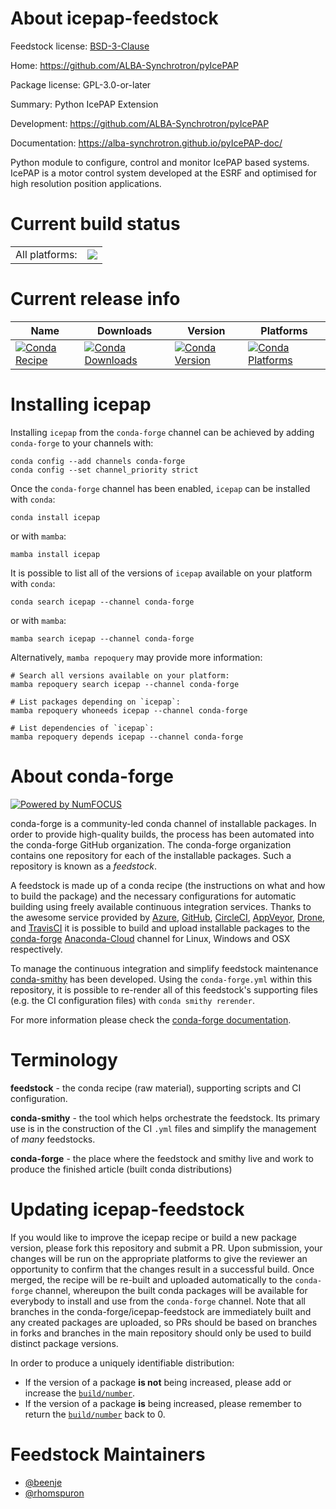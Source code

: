 About icepap-feedstock
======================

Feedstock license: [BSD-3-Clause](https://github.com/conda-forge/icepap-feedstock/blob/main/LICENSE.txt)

Home: https://github.com/ALBA-Synchrotron/pyIcePAP

Package license: GPL-3.0-or-later

Summary: Python IcePAP Extension

Development: https://github.com/ALBA-Synchrotron/pyIcePAP

Documentation: https://alba-synchrotron.github.io/pyIcePAP-doc/

Python module to configure, control and monitor IcePAP based systems.
IcePAP is a motor control system developed at the ESRF and optimised
for high resolution position applications.


Current build status
====================


<table><tr><td>All platforms:</td>
    <td>
      <a href="https://dev.azure.com/conda-forge/feedstock-builds/_build/latest?definitionId=12527&branchName=main">
        <img src="https://dev.azure.com/conda-forge/feedstock-builds/_apis/build/status/icepap-feedstock?branchName=main">
      </a>
    </td>
  </tr>
</table>

Current release info
====================

| Name | Downloads | Version | Platforms |
| --- | --- | --- | --- |
| [![Conda Recipe](https://img.shields.io/badge/recipe-icepap-green.svg)](https://anaconda.org/conda-forge/icepap) | [![Conda Downloads](https://img.shields.io/conda/dn/conda-forge/icepap.svg)](https://anaconda.org/conda-forge/icepap) | [![Conda Version](https://img.shields.io/conda/vn/conda-forge/icepap.svg)](https://anaconda.org/conda-forge/icepap) | [![Conda Platforms](https://img.shields.io/conda/pn/conda-forge/icepap.svg)](https://anaconda.org/conda-forge/icepap) |

Installing icepap
=================

Installing `icepap` from the `conda-forge` channel can be achieved by adding `conda-forge` to your channels with:

```
conda config --add channels conda-forge
conda config --set channel_priority strict
```

Once the `conda-forge` channel has been enabled, `icepap` can be installed with `conda`:

```
conda install icepap
```

or with `mamba`:

```
mamba install icepap
```

It is possible to list all of the versions of `icepap` available on your platform with `conda`:

```
conda search icepap --channel conda-forge
```

or with `mamba`:

```
mamba search icepap --channel conda-forge
```

Alternatively, `mamba repoquery` may provide more information:

```
# Search all versions available on your platform:
mamba repoquery search icepap --channel conda-forge

# List packages depending on `icepap`:
mamba repoquery whoneeds icepap --channel conda-forge

# List dependencies of `icepap`:
mamba repoquery depends icepap --channel conda-forge
```


About conda-forge
=================

[![Powered by
NumFOCUS](https://img.shields.io/badge/powered%20by-NumFOCUS-orange.svg?style=flat&colorA=E1523D&colorB=007D8A)](https://numfocus.org)

conda-forge is a community-led conda channel of installable packages.
In order to provide high-quality builds, the process has been automated into the
conda-forge GitHub organization. The conda-forge organization contains one repository
for each of the installable packages. Such a repository is known as a *feedstock*.

A feedstock is made up of a conda recipe (the instructions on what and how to build
the package) and the necessary configurations for automatic building using freely
available continuous integration services. Thanks to the awesome service provided by
[Azure](https://azure.microsoft.com/en-us/services/devops/), [GitHub](https://github.com/),
[CircleCI](https://circleci.com/), [AppVeyor](https://www.appveyor.com/),
[Drone](https://cloud.drone.io/welcome), and [TravisCI](https://travis-ci.com/)
it is possible to build and upload installable packages to the
[conda-forge](https://anaconda.org/conda-forge) [Anaconda-Cloud](https://anaconda.org/)
channel for Linux, Windows and OSX respectively.

To manage the continuous integration and simplify feedstock maintenance
[conda-smithy](https://github.com/conda-forge/conda-smithy) has been developed.
Using the ``conda-forge.yml`` within this repository, it is possible to re-render all of
this feedstock's supporting files (e.g. the CI configuration files) with ``conda smithy rerender``.

For more information please check the [conda-forge documentation](https://conda-forge.org/docs/).

Terminology
===========

**feedstock** - the conda recipe (raw material), supporting scripts and CI configuration.

**conda-smithy** - the tool which helps orchestrate the feedstock.
                   Its primary use is in the construction of the CI ``.yml`` files
                   and simplify the management of *many* feedstocks.

**conda-forge** - the place where the feedstock and smithy live and work to
                  produce the finished article (built conda distributions)


Updating icepap-feedstock
=========================

If you would like to improve the icepap recipe or build a new
package version, please fork this repository and submit a PR. Upon submission,
your changes will be run on the appropriate platforms to give the reviewer an
opportunity to confirm that the changes result in a successful build. Once
merged, the recipe will be re-built and uploaded automatically to the
`conda-forge` channel, whereupon the built conda packages will be available for
everybody to install and use from the `conda-forge` channel.
Note that all branches in the conda-forge/icepap-feedstock are
immediately built and any created packages are uploaded, so PRs should be based
on branches in forks and branches in the main repository should only be used to
build distinct package versions.

In order to produce a uniquely identifiable distribution:
 * If the version of a package **is not** being increased, please add or increase
   the [``build/number``](https://docs.conda.io/projects/conda-build/en/latest/resources/define-metadata.html#build-number-and-string).
 * If the version of a package **is** being increased, please remember to return
   the [``build/number``](https://docs.conda.io/projects/conda-build/en/latest/resources/define-metadata.html#build-number-and-string)
   back to 0.

Feedstock Maintainers
=====================

* [@beenje](https://github.com/beenje/)
* [@rhomspuron](https://github.com/rhomspuron/)

